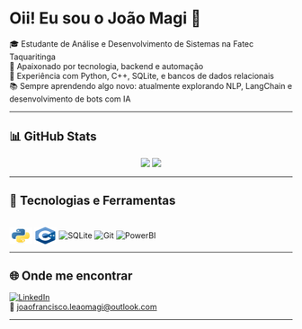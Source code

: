 # Oii! Eu sou o João Magi 👋

🎓 Estudante de Análise e Desenvolvimento de Sistemas na Fatec Taquaritinga  
🧠 Apaixonado por tecnologia, backend e automação  
🔧 Experiência com Python, C++, SQLite, e bancos de dados relacionais  
📚 Sempre aprendendo algo novo: atualmente explorando NLP, LangChain e desenvolvimento de bots com IA

---

## 📊 GitHub Stats

<div align="center">
  <img height="180em" src="https://github-readme-stats.vercel.app/api?username=joaomagi&show_icons=true&theme=tokyonight&include_all_commits=true&count_private=true"/>
  <img height="180em" src="https://github-readme-stats.vercel.app/api/top-langs/?username=joaomagi&layout=compact&langs_count=7&theme=tokyonight"/>
</div>

---

## 🚀 Tecnologias e Ferramentas

<div style="display: inline_block"><br>
  <img align="center" alt="Python" height="30" width="40" src="https://raw.githubusercontent.com/devicons/devicon/master/icons/python/python-original.svg">
  <img align="center" alt="C++" height="30" width="40" src="https://raw.githubusercontent.com/devicons/devicon/master/icons/cplusplus/cplusplus-original.svg">
  <img align="center" alt="SQLite" height="30" width="40" src="https://cdn.jsdelivr.net/gh/devicons/devicon/icons/sqlite/sqlite-original.svg">
  <img align="center" alt="Git" height="30" width="40" src="https://cdn.jsdelivr.net/gh/devicons/devicon/icons/git/git-original.svg">
  <img align="center" alt="PowerBI" height="30" width="40" src="https://img.icons8.com/color/48/000000/power-bi.png">
</div>

---

## 🌐 Onde me encontrar

[![LinkedIn](https://img.shields.io/badge/LinkedIn-0077B5?style=for-the-badge&logo=linkedin&logoColor=white)](https://www.linkedin.com/in/joaomagi/)  
📧 joaofrancisco.leaomagi@outlook.com

---
